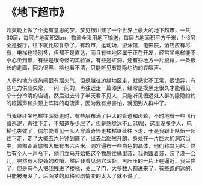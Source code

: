 # 《地下超市》

昨天晚上做了个挺有意思的梦，梦见银川建了一个世界上最大的地下超市，一共30层，每层占地面积2km，物流全采用地下输送，每层占地面积平方千米，1\~3层全是餐厅，往下就比较复杂了，有超市，运动场，游泳馆，电影院，酒店应有尽有，电梯也特别多，但都不是直达，而且有些地区属于正在开发，经常坐电梯能不小心坐到那，有些是很奇怪的实验室，有些是矿洞，还有些地方一片狼藉，一条很长的走廊，因为很黑，啥也看不清，只能听见有隐隐约约的哀嚎声。

&#x20;

人多的地方很热闹很有烟火气，但是越往边缘地区走，就感觉不正常，很诡异，有些电力供应失常，一闪一闪的，再往远走一篇漆黑，经常是摸黑走很久才能看见一个十分冷清的店铺，然后进去转了半天看不见人，只能听见很远处人群的隐隐约约的喧嚣声和头顶上阵阵的电流声，因为我有点害怕，就回到人群中了。

&#x20;

当我继续坐电梯往深处走时，有些层布满了巨大的管道和齿轮，不时地有一些飞行器巡逻，再往下走，不知道多少层了，但是感觉远不止30层，这里没多少人，电梯也失效了，偶尔能看见一队人穿着奇怪走楼梯继续往下走，于是我跟上队伍一起往下走，走了大概五六分钟到底了，出去后豁然开朗，身处在一片巨大的洞穴当中，顶部距离底部大概有五六百米。洞穴遍布一些白色的晶体，他们称其为盐。然后有个人一声令下，他们立马开始把这个物质往桶里装，我也跟着装，装了没一会儿，突然有人使劲的吹哨，然后我看见洞穴深处，黑压压的一片正在逼近，我呆住了，但是有个人把我拽进了楼梯，关上了门，大多数人都进来了，有些跑的远的，只能被淹没了，后面梦的风格和剧情变的太大了就不说了。
